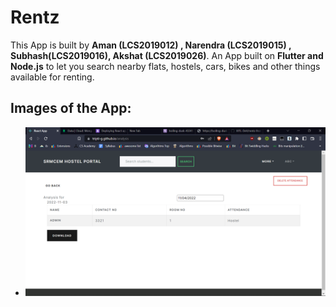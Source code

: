 # Rentz
This App is built by **Aman (LCS2019012) , Narendra (LCS2019015) , Subhash(LCS2019016), Akshat (LCS2019026)**. An App built on **Flutter and Node.js** to let you search nearby flats, hostels, cars, bikes and other things available for renting.
 ## Images of the App:
   * ![key.js](./images/one.png)
  